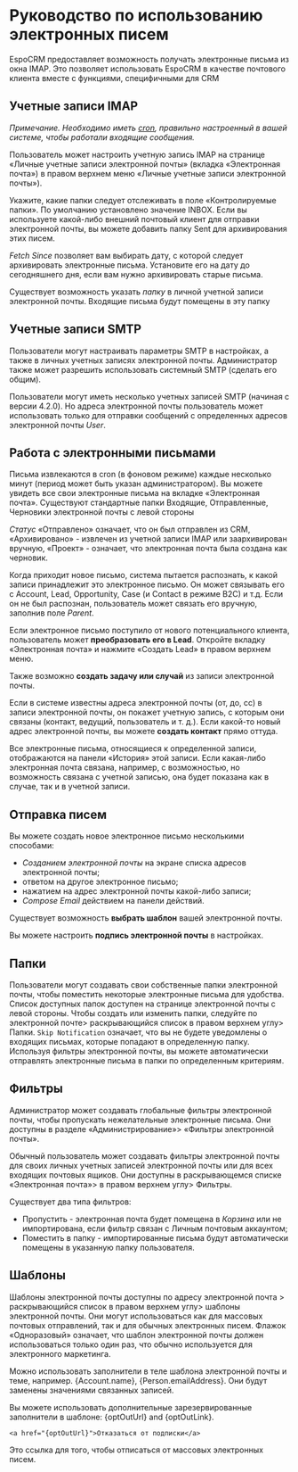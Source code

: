 # Руководство по использованию электронных писем

EspoCRM предоставляет возможность получать электронные письма из окна IMAP. Это позволяет использовать EspoCRM в качестве почтового клиента вместе с функциями, специфичными для CRM

## Учетные записи IMAP

*Примечание. Необходимо иметь [cron](https://github.com/espocrm/documentation/blob/master/administration/server-configuration.md#setup-a-crontab), правильно настроенный в вашей системе, чтобы работали входящие сообщения.*

Пользователь может настроить учетную запись IMAP на странице «Личные учетные записи электронной почты» (вкладка «Электронная почта») в правом верхнем меню «Личные учетные записи электронной почты»).

Укажите, какие папки следует отслеживать в поле «Контролируемые папки». По умолчанию установлено значение INBOX. Если вы используете какой-либо внешний почтовый клиент для отправки электронной почты, вы можете добавить папку Sent для архивирования этих писем.

*Fetch Since* позволяет вам выбирать дату, с которой следует архивировать электронные письма. Установите его на дату до сегодняшнего дня, если вам нужно архивировать старые письма.

Существует возможность указать *папку* в личной учетной записи электронной почты. Входящие письма будут помещены в эту папку

## Учетные записи SMTP

Пользователи могут настраивать параметры SMTP в настройках, а также в личных учетных записях электронной почты. Администратор также может разрешить использовать системный SMTP (сделать его общим).

Пользователи могут иметь несколько учетных записей SMTP (начиная с версии 4.2.0). Но адреса электронной почты пользователь может использовать только для отправки сообщений с определенных адресов электронной почты *User*.

## Работа с электронными письмами

Письма извлекаются в cron (в фоновом режиме) каждые несколько минут (период может быть указан администратором). Вы можете увидеть все свои электронные письма на вкладке «Электронная почта». Существуют стандартные папки Входящие, Отправленные, Черновики электронной почты с левой стороны

*Статус* «Отправлено» означает, что он был отправлен из CRM, «Архивировано» - извлечен из учетной записи IMAP или заархивирован вручную, «Проект» - означает, что электронная почта была создана как черновик.

Когда приходит новое письмо, система пытается распознать, к какой записи принадлежит это электронное письмо. Он может связывать его с Account, Lead, Opportunity, Case (и Contact в режиме B2C) и т.д. Если он не был распознан, пользователь может связать его вручную, заполнив поле *Parent*.

Если электронное письмо поступило от нового потенциального клиента, пользователь может **преобразовать его в Lead**. Откройте вкладку «Электронная почта» и нажмите «Создать Lead» в правом верхнем меню.

Также возможно **создать задачу или случай** из записи электронной почты.

Если в системе известны адреса электронной почты (от, до, cc) в записи электронной почты, он покажет учетную запись, с которым они связаны (контакт, ведущий, пользователь и т. д.). Если какой-то новый адрес электронной почты, вы можете **создать контакт** прямо оттуда.

Все электронные письма, относящиеся к определенной записи, отображаются на панели «История» этой записи. Если какая-либо электронная почта связана, например, с возможностью, но возможность связана с учетной записью, она будет показана как в случае, так и в учетной записи.

## Отправка писем

Вы можете создать новое электронное письмо несколькими способами:
* *Созданием электронной почты* на экране списка адресов электронной почты;
* ответом на другое электронное письмо;
* нажатием на адрес электронной почты какой-либо записи;
* *Compose Email* действием на панели действий.

Существует возможность **выбрать шаблон** вашей электронной почты.

Вы можете настроить **подпись электронной почты** в настройках.

## Папки

Пользователи могут создавать свои собственные папки электронной почты, чтобы поместить некоторые электронные письма для удобства. Список доступных папок доступен на странице электронной почты с левой стороны. Чтобы создать или изменить папки, следуйте по электронной почте> раскрывающийся список в правом верхнем углу> Папки. `Skip Notification` означает, что вы не будете уведомлены о входящих письмах, которые попадают в определенную папку. Используя фильтры электронной почты, вы можете автоматически отправлять электронные письма в папки по определенным критериям.

## Фильтры

Администратор может создавать глобальные фильтры электронной почты, чтобы пропускать нежелательные электронные письма. Они доступны в разделе «Администрирование»> «Фильтры электронной почты».

Обычный пользователь может создавать фильтры электронной почты для своих личных учетных записей электронной почты или для всех входящих почтовых ящиков. Они доступны в раскрывающемся списке «Электронная почта»> в правом верхнем углу> Фильтры.

Существует два типа фильтров:
* Пропустить - электронная почта будет помещена в *Корзина* или не импортирована, если фильтр связан с Личным почтовым аккаунтом;
* Поместить в папку - импортированные письма будут автоматически помещены в указанную папку пользователя.

## Шаблоны

Шаблоны электронной почты доступны по адресу электронной почта > раскрывающийся список в правом верхнем углу> шаблоны электронной почты. Они могут использоваться как для массовых почтовых отправлений, так и для обычных электронных писем. Флажок «Одноразовый» означает, что шаблон электронной почты должен использоваться только один раз, что обычно используется для электронного маркетинга.

Можно использовать заполнители в теле шаблона электронной почты и теме, например. {Account.name}, {Person.emailAddress}. Они будут заменены значениями связанных записей.

Вы можете использовать дополнительные зарезервированные заполнители в шаблоне: {optOutUrl} and {optOutLink}.
```
<a href="{optOutUrl}">Отказаться от подписки</a>
```
Это ссылка для того, чтобы отписаться от массовых электронных писем.
